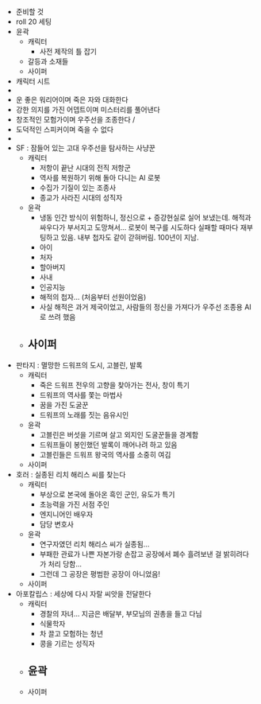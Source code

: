 - 준비할 것
- roll 20 세팅
- 윤곽
	- 캐릭터
		- 사전 제작의 틀 잡기
	- 갈등과 소재들
	- 사이퍼
- 캐릭터 시트
-
- 운 좋은 워리어이며 죽은 자와 대화한다
- 강한 의지를 가진 어뎁트이며 미스터리를 풀어낸다
- 창조적인 모험가이며 우주선을 조종한다 /
- 도덕적인 스피커이며 죽을 수 없다
-
- SF : 잠들어 있는 고대 우주선을 탐사하는 사냥꾼
	- 캐릭터
		- 저항이 끝난 시대의 전직 저항군
		- 역사를 복원하기 위해 돌아 다니는 AI 로봇
		- 수집가 기질이 있는 조종사
		- 종교가 사라진 시대의 성직자
	- 윤곽
		- 냉동 인간 방식이 위험하니, 정신으로 + 증강현실로 실어 보냈는데. 해적과 싸우다가 부서지고 도망쳐서... 로봇이 복구를 시도하다 실패할 때마다 재부팅하고 있음. 내부 첩자도 같이 갇혀버림. 100년이 지남.
		- 아이
		- 처자
		- 할아버지
		- 사내
		- 인공지능
		- 해적의 첩자... (처음부터 선원이었음)
		- 사실 해적은 과거 제국이었고, 사람들의 정신을 가져다가 우주선 조종용 AI로 쓰려 했음
	- 사이퍼
		-
- 판타지 : 멸망한 드워프의 도시, 고블린, 발록
	- 캐릭터
		- 죽은 드워프 전우의 고향을 찾아가는 전사, 창이 특기
		- 드워프의 역사를 쫓는 마법사
		- 꿈을 가진 도굴꾼
		- 드워프의 노래를 짓는 음유시인
	- 윤곽
		- 고블린은 버섯을 기르며 살고 외지인 도굴꾼들을 경계함
		- 드워프들이 봉인했던 발록이 깨어나려 하고 있음
		- 고블린들은 드워프 왕국의 역사를 소중히 여김
	- 사이퍼
- 호러 : 실종된 리치 해리스 씨를 찾는다
	- 캐릭터
		- 부상으로 본국에 돌아온 흑인 군인, 유도가 특기
		- 초능력을 가진 서점 주인
		- 엔지니어인 배우자
		- 담당 변호사
	- 윤곽
		- 연구자였던 리치 해리스 씨가 실종됨...
		- 부패한 관료가 나쁜 자본가랑 손잡고 공장에서 폐수 흘려보낸 걸 밝히려다가 처리 당함...
		- 그런데 그 공장은 평범한 공장이 아니었음!
	- 사이퍼
- 아포칼립스 : 세상에 다시 자랄 씨앗을 전달한다
	- 캐릭터
		- 경찰의 자녀... 지금은 배달부, 부모님의 권총을 들고 다님
		- 식물학자
		- 차 끌고 모험하는 청년
		- 콩을 기르는 성직자
	- 윤곽
		-
	- 사이퍼